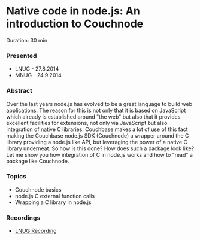 Native code in node.js: An introduction to Couchnode
====================================================

Duration: 30 min

### Presented

- LNUG - 27.8.2014
- MNUG - 24.9.2014

### Abstract

Over the last years node.js has evolved to be a great language to build web
applications. The reason for this is not only that it is based on JavaScript
which already is established around "the web" but also that it provides
excellent facilities for extensions, not only via JavaScript but also
integration of native C libraries.
Couchbase makes a lot of use of this fact making the Couchbase node.js SDK
(Couchnode) a wrapper around the C library providing a node.js like API, but
leveraging the power of a native C library underneat.
So how is this done? How does such a package look like? Let me show you how
integration of C in node.js works and how to "read" a package like Couchnode.

### Topics

- Couchnode basics
- node.js C external function calls
- Wrapping a C library in node.js

### Recordings

- [LNUG Recording](https://www.youtube.com/watch?v=-ISX_4peEKY&feature=youtu.be)

